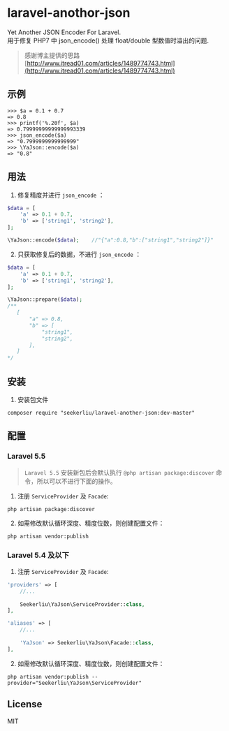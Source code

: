 # laravel-anothor-json

Yet Another JSON Encoder For Laravel.  
用于修复 PHP7 中 json_encode() 处理 float/double 型数值时溢出的问题.
> 感谢博主提供的思路 [http://www.itread01.com/articles/1489774743.html](http://www.itread01.com/articles/1489774743.html)


## 示例

  ```shell
  >>> $a = 0.1 + 0.7
  => 0.8
  >>> printf('%.20f', $a)
  => 0.79999999999999993339
  >>> json_encode($a)
  => "0.7999999999999999"
  >>> \YaJson::encode($a)
  => "0.8"
  ```

## 用法
1. 修复精度并进行 `json_encode` ：
  ```php
  $data = [
      'a' => 0.1 + 0.7,
      'b' => ['string1', 'string2'],
  ];
  
 \YaJson::encode($data);    //"{"a":0.8,"b":["string1","string2"]}"
  ```
  
2. 只获取修复后的数据，不进行 `json_encode` ：
  ```php
  $data = [
      'a' => 0.1 + 0.7,
      'b' => ['string1', 'string2'],
  ];
  
 \YaJson::prepare($data);
 /**
     [
         "a" => 0.8,
         "b" => [
             "string1",
             "string2",
         ],
     ]
  */
  ```
  
## 安装

1. 安装包文件

  ```shell
  composer require "seekerliu/laravel-another-json:dev-master"
  ```

## 配置

### Laravel 5.5

>  `Laravel 5.5` 安装新包后会默认执行 `@php artisan package:discover` 命令，所以可以不进行下面的操作。

1. 注册 `ServiceProvider` 及 `Facade`:

  ```shell
  php artisan package:discover
  ```

2. 如需修改默认循环深度、精度位数，则创建配置文件：
 
  ```shell
  php artisan vendor:publish
  ```
  
### Laravel 5.4 及以下
1. 注册 `ServiceProvider` 及 `Facade`:

  ```php
  'providers' => [
      //...
      
      Seekerliu\YaJson\ServiceProvider::class,
  ],
  
  'aliases' => [
      //...
      
      'YaJson' => Seekerliu\YaJson\Facade::class,
  ],
  ```
 

2. 如需修改默认循环深度、精度位数，则创建配置文件：

  ```shell
  php artisan vendor:publish --provider="Seekerliu\YaJson\ServiceProvider"
  ```
  

## License

MIT
